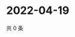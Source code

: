# 2022-04-19

共 0 条

<!-- BEGIN WEIBO -->
<!-- 最后更新时间 Tue Apr 19 2022 03:00:40 GMT+0800 (China Standard Time) -->

<!-- END WEIBO -->
